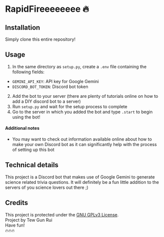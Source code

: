 # RapidFireeeeeeee 🔥
## Installation
Simply clone this entire repository!
## Usage
1. In the same directory as ```setup.py```, create a ```.env``` file containing the following fields:
  - ```GEMINI_API_KEY```: API key for Google Gemini
  - ```DISCORD_BOT_TOKEN```: Discord bot token
2. Add the bot to your server (there are plenty of tutorials online on how to add a DIY discord bot to a server)
3. Run ```setup.py``` and wait for the setup process to complete
4. Go to the server in which you added the bot and type ```.start``` to begin using the bot!
#### Additional notes
- You may want to check out information available online about how to make your own Discord bot as it can significantly help with the process of setting up this bot
## Technical details
This project is a Discord bot that makes use of Google Gemini to generate science related trivia questions. It will definitely be a fun little addition to the servers of you science lovers out there ;)
## Credits
This project is protected under the [GNU GPLv3 License](https://choosealicense.com/licenses/agpl-3.0/).
<br>
Project by Tew Gun Rui
<br>
Have fun!
<br>
🔥🔥🔥

